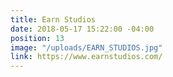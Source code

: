 ```yaml
---
title: Earn Studios
date: 2018-05-17 15:22:00 -04:00
position: 13
image: "/uploads/EARN_STUDIOS.jpg"
link: https://www.earnstudios.com/
---
```


